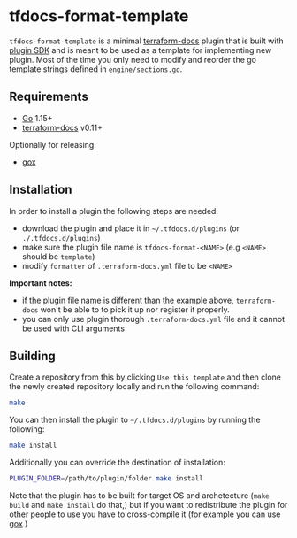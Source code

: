 # tfdocs-format-template

`tfdocs-format-template` is a minimal [terraform-docs] plugin that is built with
[plugin SDK] and  is meant to be used as a template for implementing new plugin.
Most of the time you only need to modify and reorder the go template strings defined
in `engine/sections.go`.

## Requirements

- [Go] 1.15+
- [terraform-docs] v0.11+

Optionally for releasing:

- [gox]

## Installation

In order to install a plugin the following steps are needed:

- download the plugin and place it in `~/.tfdocs.d/plugins` (or `./.tfdocs.d/plugins`)
- make sure the plugin file name is `tfdocs-format-<NAME>` (e.g `<NAME>` should be `template`)
- modify `formatter` of `.terraform-docs.yml` file to be `<NAME>`

**Important notes:**

- if the plugin file name is different than the example above, `terraform-docs` won't
be able to to pick it up nor register it properly.
- you can only use plugin thorough `.terraform-docs.yml` file and it cannot be used
with CLI arguments

## Building

Create a repository from this by clicking `Use this template` and then clone the
newly created repository locally and run the following command:

```bash
make
```

You can then install the plugin to `~/.tfdocs.d/plugins` by running the following:

```bash
make install
```

Additionally you can override the destination of installation:

```bash
PLUGIN_FOLDER=/path/to/plugin/folder make install
```

Note that the plugin has to be built for target OS and archetecture (`make build`
and `make install` do that,) but if you want to redistribute the plugin for other
people to use you have to cross-compile it (for example you can use [gox].)

[terraform-docs]: https://github.com/terraform-docs/terraform-docs
[plugin SDK]: https://github.com/terraform-docs/plugin-sdk
[Go]: https://golang.org/
[gox]: https://github.com/mitchellh/gox
